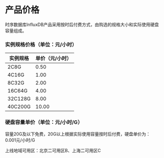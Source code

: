 # 产品价格

时序数据库InfluxDB产品采用按时后付费方式，由购选的规格大小和实际使用硬盘容量组成。

### 实例规格价格（单位：元/小时）

|实例规格|单价（元/小时） |
| ----------- | ---------- |
| 2C8G | 0.50 |
| 4C16G | 1.00 |
| 8C32G | 2.00 |
| 16C64G | 4.00 |
| 32C128G | 8.00 |
| 40C200G | 10.00 |

### 硬盘容量单价（单位：元/小时/G）

容量20G及以下免费，20G以上根据实际使用容量按时后付费，硬盘单价为：0.001元/小时/G

上线地域可用区：北京二可用区B、上海二可用区C
